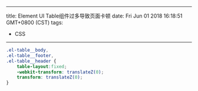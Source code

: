 
---
title: Element UI Table组件过多导致页面卡顿
date: Fri Jun 01 2018 16:18:51 GMT+0800 (CST)
tags:
 - CSS
---

```css
.el-table__body,
.el-table__footer,
.el-table__header {
    table-layout:fixed;
    -webkit-transform: translateZ(0);
    transform: translateZ(0);
}
```